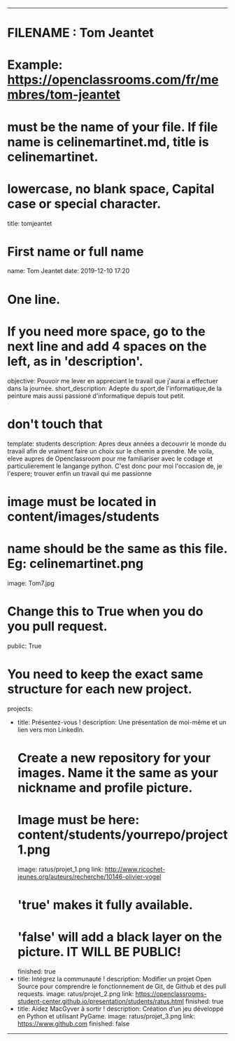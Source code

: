 ﻿---

# FILENAME : Tom Jeantet
# Example: https://openclassrooms.com/fr/membres/tom-jeantet
# must be the name of your file. If file name is celinemartinet.md, title is celinemartinet.
# lowercase, no blank space, Capital case or special character.
title: tomjeantet

# First name or full name
name: Tom Jeantet
date: 2019-12-10 17:20

# One line.
# If you need more space, go to the next line and add 4 spaces on the left, as in 'description'.
objective: Pouvoir me lever en appreciant le travail que j'aurai a effectuer dans la journée.
short_description: Adepte du sport,de l'informatique,de la peinture mais aussi passioné d'informatique depuis tout petit.

# don't touch that
template: students
description:
   Apres deux années a decouvrir le monde du travail afin
   de vraiment faire un choix sur le chemin a prendre.
   Me voila, eleve aupres de Openclassroom pour me familiariser
   avec le codage et particulierement le langange python.
   C'est donc pour moi l'occasion de, je l'espere;
   trouver enfin un travail qui me passionne

# image must be located in content/images/students
# name should be the same as this file. Eg: celinemartinet.png
image: Tom7.jpg

# Change this to True when you do you pull request.
public: True

# You need to keep the exact same structure for each new project.
projects:
  - title: Présentez-vous !
    description: Une présentation de moi-même et un lien vers mon LinkedIn.
    # Create a new repository for your images. Name it the same as your nickname and profile picture.
    # Image must be here: content/students/yourrepo/project1.png
    image: ratus/projet_1.png
    link: http://www.ricochet-jeunes.org/auteurs/recherche/10146-olivier-vogel
    # 'true' makes it fully available.
    # 'false' will add a black layer on the picture. IT WILL BE PUBLIC!
    finished: true
  - title: Intégrez la communauté !
    description: Modifier un projet Open Source pour comprendre le fonctionnement de Git, de Github et des pull requests. 
    image: ratus/projet_2.png
    link: https://openclassrooms-student-center.github.io/presentation/students/ratus.html
    finished: true
  - title: Aidez MacGyver à sortir !
    description: Création d’un jeu développé en Python et utilisant PyGame.
    image: ratus/projet_3.png
    link: https://www.github.com
    finished: false
---
